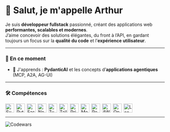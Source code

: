 # 👋 Salut, je m'appelle Arthur

Je suis **développeur fullstack** passionné, créant des applications web **performantes, scalables et modernes**.  
J’aime concevoir des solutions élégantes, du front à l’API, en gardant toujours un focus sur la **qualité du code** et l’**expérience utilisateur**.

---

### 🚀 En ce moment
- 🌱 J'apprends : **PydanticAI** et les concepts d’**applications agentiques** (MCP, A2A, AG-UI)  

---

### 🛠️ Compétences

<div style="display: flex; flex-wrap: wrap; gap: 6px; justify-content: flex-start;">
  <img src="https://img.shields.io/badge/Svelte-FF3E00?logo=svelte&logoColor=white" alt="Svelte" height="28" />
  <img src="https://img.shields.io/badge/Python-3776AB?logo=python&logoColor=white" alt="Python" height="28" />
  <img src="https://img.shields.io/badge/FastAPI-009688?logo=fastapi&logoColor=white" alt="FastAPI" height="28" />
  <img src="https://img.shields.io/badge/Node.js-8CC84B?logo=node.js&logoColor=white" alt="Node.js" height="28" />
  <img src="https://img.shields.io/badge/TypeScript-3178C6?logo=typescript&logoColor=white" alt="TypeScript" height="28" />
  <img src="https://img.shields.io/badge/Tailwind_CSS-38B2AC?logo=tailwind-css&logoColor=white" alt="Tailwind CSS" height="28" />
  <img src="https://img.shields.io/badge/Prisma-2D3748?logo=prisma&logoColor=white" alt="Prisma" height="28" />
  <img src="https://img.shields.io/badge/MongoDB-4EA94B?logo=mongodb&logoColor=white" alt="MongoDB" height="28" />
  <img src="https://img.shields.io/badge/PostgreSQL-316192?logo=postgresql&logoColor=white" alt="PostgreSQL" height="28" />
  <img src="https://img.shields.io/badge/AWS-232F3E?logo=amazon-aws&logoColor=white" alt="AWS" height="28" />
  <img src="https://img.shields.io/badge/OpenAI-412991?logo=openai&logoColor=white" alt="OpenAI" height="28" />
  <img src="https://img.shields.io/badge/LangChain-121212?logo=chainlink&logoColor=white" alt="LangChain" height="28" />
</div>

---

![Codewars](https://github.r2v.ch/codewars?user=kyu-dev&theme=gradient_purple_dark)
